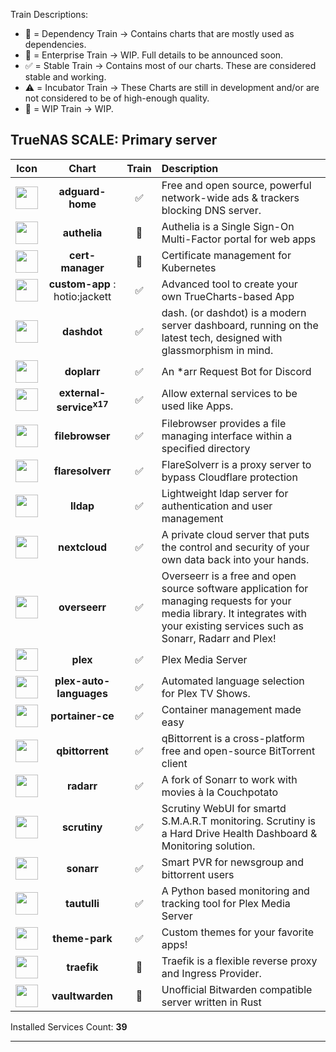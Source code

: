
Train Descriptions:

- 🔨 = Dependency Train -> Contains charts that are mostly used as dependencies.
- 👔 = Enterprise Train -> WIP. Full details to be announced soon.
- ✅ = Stable Train -> Contains most of our charts. These are considered stable and working.
- ⚠️ = Incubator Train -> These Charts are still in development and/or are not considered to be of high-enough quality.
- 👷 = WIP Train -> WIP.

## **TrueNAS SCALE**: Primary server

|Icon|Chart|Train|Description|
| :-------------: |:-------------: | :-------------:	| :-------------	|
| <img src="https://cdn.jsdelivr.net/gh/loganmarchione/homelab-svg-assets/assets/adguardhome.svg" height="36" /> | **adguard-home** | ✅ | Free and open source, powerful network-wide ads & trackers blocking DNS server. |
| <img src="https://truecharts.org/img/hotlink-ok/chart-icons/authelia.png" height="36" /> | **authelia** | 👔 | Authelia is a Single Sign-On Multi-Factor portal for web apps |
| <img src="https://truecharts.org/img/hotlink-ok/chart-icons/cert-manager.png" height="36" /> | **cert-manager** | 👔 | Certificate management for Kubernetes |
| <img src="https://truecharts.org/img/hotlink-ok/chart-icons/custom-app.png" height="36" /> | **custom-app** : hotio:jackett | ✅ | Advanced tool to create your own TrueCharts-based App |
| <img src="https://truecharts.org/img/hotlink-ok/chart-icons/dashdot.png" height="36" /> | **dashdot** | ✅ | dash. (or dashdot) is a modern server dashboard, running on the latest tech, designed with glassmorphism in mind. |
| <img src="https://truecharts.org/img/hotlink-ok/chart-icons/doplarr.png" height="36" /> | **doplarr** | ✅ | An *arr Request Bot for Discord |
| <img src="https://truecharts.org/img/hotlink-ok/chart-icons/external-service.png" height="36" /> | **external-service<sup>x17</sup>** | ✅ | Allow external services to be used like Apps. |
| <img src="https://truecharts.org/img/hotlink-ok/chart-icons/filebrowser.png" height="36" /> | **filebrowser** | ✅ | Filebrowser provides a file managing interface within a specified directory |
| <img src="https://truecharts.org/img/hotlink-ok/chart-icons/flaresolverr.png" height="36" /> | **flaresolverr** | ✅ | FlareSolverr is a proxy server to bypass Cloudflare protection |
| <img src="https://market.enonic.com/vendors/enonic/com.enonic.app.ldapidprovider/_/attachment/inline/f77bfb0b-5af6-4e68-b0e9-1bceff97e0fa:c1808c774597366f4296426039e3b963764a9e27/simpleid-icon-adapt.svg" height="36" /> | **lldap** | ✅ | Lightweight ldap server for authentication and user management |
| <img src="https://truecharts.org/img/hotlink-ok/chart-icons/nextcloud.png" height="36" /> | **nextcloud** | ✅ | A private cloud server that puts the control and security of your own data back into your hands. |
| <img src="https://truecharts.org/img/hotlink-ok/chart-icons/overseerr.png" height="36" /> | **overseerr** | ✅ | Overseerr is a free and open source software application for managing requests for your media library. It integrates with your existing services such as Sonarr, Radarr and Plex! |
| <img src="https://truecharts.org/img/hotlink-ok/chart-icons/plex.png" height="36" /> | **plex** | ✅ | Plex Media Server |
| <img src="https://truecharts.org/img/hotlink-ok/chart-icons/plex-auto-languages.png" height="36" /> | **plex-auto-languages** | ✅ | Automated language selection for Plex TV Shows. |
| <img src="https://truecharts.org/img/hotlink-ok/chart-icons/portainer-ce.png" height="36" /> | **portainer-ce** | ✅ | Container management made easy |
| <img src="https://truecharts.org/img/hotlink-ok/chart-icons/qbittorrent.png" height="36" /> | **qbittorrent** | ✅ | qBittorrent is a cross-platform free and open-source BitTorrent client |
| <img src="https://truecharts.org/img/hotlink-ok/chart-icons/radarr.png" height="36" /> | **radarr** | ✅ | A fork of Sonarr to work with movies à la Couchpotato |
| <img src="https://truecharts.org/img/hotlink-ok/chart-icons/scrutiny.png" height="36" /> | **scrutiny** | ✅ | Scrutiny WebUI for smartd S.M.A.R.T monitoring. Scrutiny is a Hard Drive Health Dashboard & Monitoring solution. |
| <img src="https://truecharts.org/img/hotlink-ok/chart-icons/sonarr.png" height="36" /> | **sonarr** | ✅ | Smart PVR for newsgroup and bittorrent users |
| <img src="https://truecharts.org/img/hotlink-ok/chart-icons/tautulli.png" height="36" /> | **tautulli** | ✅ | A Python based monitoring and tracking tool for Plex Media Server |
| <img src="https://truecharts.org/img/hotlink-ok/chart-icons/theme-park.png" height="36" /> | **theme-park** | ✅ | Custom themes for your favorite apps! |
| <img src="https://truecharts.org/img/hotlink-ok/chart-icons/traefik.png" height="36" /> | **traefik** | 👔 | Traefik is a flexible reverse proxy and Ingress Provider. |
| <img src="https://truecharts.org/img/hotlink-ok/chart-icons/vaultwarden.png" height="36" /> | **vaultwarden** | 👔 | Unofficial Bitwarden compatible server written in Rust |

 Installed Services Count: **39**
___

